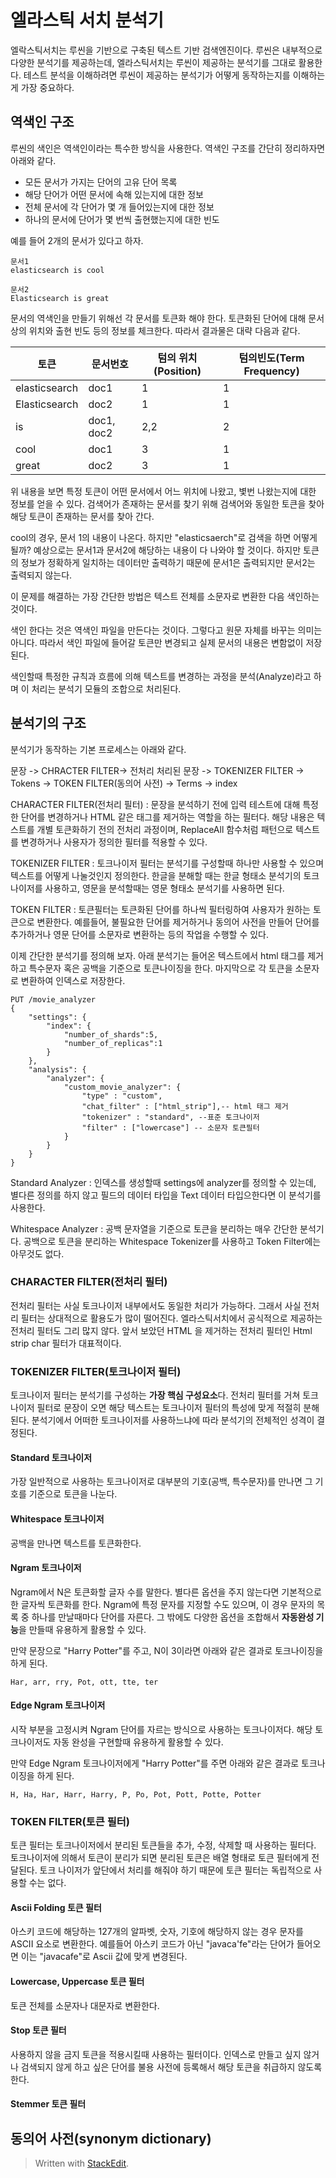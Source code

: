 
# 엘라스틱 서치 분석기

엘락스틱서치는 루씬을 기반으로 구축된 텍스트 기반 검색엔진이다. 루씬은 내부적으로 다양한 분석기를 제공하는데, 엘라스틱서치는 루씬이 제공하는 분석기를 그대로 활용한다. 테스트 분석을 이해하려면 루씬이 제공하는 분석기가 어떻게 동작하는지를 이해하는게 가장 중요하다. 

## 역색인 구조

루씬의 색인은 역색인이라는 특수한 방식을 사용한다. 역색인 구조를 간단히 정리하자면 아래와 같다. 

* 모든 문서가 가지는 단어의 고유 단어 목록
* 해당 단어가 어떤 문서에 속해 있는지에 대한 정보
* 전체 문서에 각 단어가 몇 개 들어있는지에 대한 정보
* 하나의 문서에 단어가 몇 번씩 출현했는지에 대한 빈도

예를 들어 2개의 문서가 있다고 하자. 
```
문서1
elasticsearch is cool

문서2
Elasticsearch is great
```

문서의 역색인을 만들기 위해선 각 문서를 토큰화 해야 한다. 토큰화된 단어에 대해 문서 상의 위치와 출현 빈도 등의 정보를 체크한다. 따라서 결과물은 대략 다음과 같다. 

|토큰| 문서번호|텀의 위치(Position)| 텀의빈도(Term Frequency)|
|--|--|--|--|
|elasticsearch  | doc1 | 1| 1| 
|Elasticsearch  | doc2 | 1| 1| 
|is  | doc1, doc2 | 2,2| 2| 
|cool  | doc1 | 3| 1| 
|great  | doc2 | 3| 1| 

위 내용을 보면 특정 토큰이 어떤 문서에서 어느 위치에 나왔고, 볓번 나왔는지에 대한 정보를 얻을 수 있다. 검색어가 존재하는 문서를 찾기 위해 검색어와 동일한 토큰을 찾아 해당 토큰이 존재하는 문서를 찾아 간다.

cool의 경우, 문서 1의 내용이 나온다. 하지만 "elasticsaerch"로 검색을 하면 어떻게 될까? 예상으로는 문서1과 문서2에 해당하는 내용이 다 나와야 할 것이다. 하지만 토큰의 정보가 정확하게 일치하는 데이터만 출력하기 때문에 문서1은 출력되지만 문서2는 출력되지 않는다. 

이 문제를 해결하는 가장 간단한 방법은 텍스트 전체를 소문자로 변환한 다음 색인하는 것이다. 

색인 한다는 것은 역색인 파일을 만든다는 것이다. 그렇다고 원문 자체를 바꾸는 의미는 아니다. 따라서 색인 파일에 들어갈 토큰만 변경되고 실제 문서의 내용은 변함없이 저장된다. 

색인할때 특정한 규칙과 흐름에 의해 텍스트를 변경하는 과정을 분석(Analyze)라고 하며 이 처리는 분석기 모듈의 조합으로 처리된다.

## 분석기의 구조 

분석기가 동작하는 기본 프로세스는 아래와 같다. 

문장 -> CHRACTER FILTER-> 전처리 처리된 문장 -> TOKENIZER FILTER -> Tokens -> TOKEN FILTER(동의어 사전) -> Terms -> index

CHARACTER FILTER(전처리 필터)
: 문장을 분석하기 전에 입력 테스트에 대해 특정한 단어를 변경하거나 HTML 같은 태그를 제거하는 역할을 하는 필터다. 해당 내용은 텍스트를 개별 토큰화하기 전의 전처리 과정이며, ReplaceAll 함수처럼 패턴으로 텍스트를 변경하거나 사용자가 정의한 필터를 적용할 수 있다. 

TOKENIZER FILTER
: 토크나이저 필터는 분석기를 구성할때 하나만 사용할 수 있으며 텍스트를 어떻게 나눌것인지 정의한다. 한글을 분해할 때는 한글 형태소 분석기의 토크나이저를 사용하고, 영문을 분석할때는 영문 형태소 분석기를 사용하면 된다.

TOKEN FILTER
: 토큰필터는 토큰화된 단어를 하나씩 필터링하여 사용자가 원하는 토큰으로 변환한다. 예를들어, 불필요한 단어를 제거하거나 동의어 사전을 만들어 단어를 추가하거나 영문 단어를 소문자로 변환하는 등의 작업을 수행할 수 있다. 


이제 간단한 분석기를 정의해 보자. 아래 분석기는 들어온 텍스트에서 html 태그를 제거하고 특수문자 혹은 공백을 기준으로 토큰나이징을 한다. 마지막으로 각 토큰을 소문자로 변환하여 인덱스로 저장한다.

```
PUT /movie_analyzer 
{
	"settings": {
		"index": {
			"number_of_shards":5,
			"number_of_replicas":1
		}
	},
	"analysis": {
		"analyzer": {
			"custom_movie_analyzer": {
				"type" : "custom",
				"chat_filter" : ["html_strip"],-- html 태그 제거
				"tokenizer" : "standard", --표준 토크나이저 
				"filter" : ["lowercase"] -- 소문자 토큰필터
			}
		}
	}
}
```

Standard Analyzer
: 인덱스를 생성할때 settings에 analyzer를 정의할 수 있는데, 별다른 정의를 하지 않고 필드의 데이터 타입을 Text 데이터 타입으한다면 이 분석기를 사용한다. 

Whitespace Analyzer
: 공백 문자열을 기준으로 토큰을 분리하는 매우 간단한 분석기다. 공백으로 토큰을 분리하는 Whitespace Tokenizer를 사용하고 Token Filter에는 아무것도 없다. 


###  CHARACTER FILTER(전처리 필터)

전처리 필터는 사실 토크나이저 내부에서도 동일한 처리가 가능하다. 그래서 사실 전처리 필터는 상대적으로 활용도가 많이 떨어진다. 엘라스틱서치에서 공식적으로 제공하는 전처리 필터도 그리 많지 않다. 앞서 보았던 HTML 을 제거하는 전처리 필터인 Html strip char 필터가 대표적이다.

### TOKENIZER FILTER(토크나이저 필터)

토크나이저 필터는 분석기를 구성하는 **가장 핵심 구성요소**다. 전처리 필터를 거쳐 토크나이저 필터로 문장이 오면 해당 텍스트는 토크나이저 필터의 특성에 맞게 적절히 분해된다. 분석기에서 어떠한 토크나이저를 사용하느냐에 따라 분석기의 전체적인 성격이 결정된다. 

#### Standard 토크나이저

가장 일반적으로 사용하는 토크나이저로 대부분의 기호(공백, 특수문자)를 만나면 그 기호를 기준으로 토큰을 나눈다.  

#### Whitespace 토크나이저

공백을 만나면 텍스트를 토큰화한다. 

#### Ngram 토크나이저

Ngram에서 N은 토큰화할 글자 수를 말한다. 별다른 옵션을 주지 않는다면 기본적으로 한 글자씩 토큰화를 한다. Ngram에 특정 문자를 지정할 수도 있으며, 이 경우 문자의 목록 중 하나를 만날때마다 단어를 자른다. 그 밖에도 다양한 옵션을 조합해서 **자동완성 기능**을 만들때 유용하게 활용할 수 있다. 

만약 문장으로 "Harry Potter"를 주고, N이 3이라면 아래와 같은 결과로 토크나이징을 하게 된다. 
```
Har, arr, rry, Pot, ott, tte, ter
```

#### Edge Ngram 토크나이저

시작 부분을 고정시켜 Ngram 단어를 자르는 방식으로 사용하는 토크나이저다. 해당 토크나이저도 자동 완성을 구현할때 유용하게 활용할 수 있다. 

만약 Edge Ngram 토크나이저에게 "Harry Potter"를 주면 아래와 같은 결과로 토크나이징을 하게 된다. 
```
H, Ha, Har, Harr, Harry, P, Po, Pot, Pott, Potte, Potter
```

### TOKEN FILTER(토큰 필터)

토큰 필터는 토크나이저에서 분리된 토큰들을 추가, 수정, 삭제할 때 사용하는 필터다. 토크나이저에 의해서 토큰이 분리가 되면 분리된 토큰은 배열 형태로 토큰 필터에게 전달된다. 토크 나이저가 앞단에서 처리를 해줘야 하기 때문에 토큰 필터는 독립적으로 사용할 수는 없다.

#### Ascii Folding 토큰 필터

아스키 코드에 해당하는 127개의 알파벳, 숫자, 기호에 해당하지 않는 경우 문자를 ASCII 요소로 변환한다. 예를들어 아스키 코드가 아닌 "javaca'fe"라는 단어가 들어오면 이는 "javacafe"로 Ascii 값에 맞게 변경된다.

#### Lowercase, Uppercase 토큰 필터

토큰 전체를 소문자나 대문자로 변환한다.

#### Stop 토큰 필터

사용하지 않을 금지 토큰을 적용시킬때 사용하는 필터이다. 인덱스로 만들고 싶지 않거나 검색되지 않게 하고 싶은 단어를 불용 사전에 등록해서 해당 토큰을 취급하지 않도록 한다. 

#### Stemmer 토큰 필터



 





## 동의어 사전(synonym dictionary)








> Written with [StackEdit](https://stackedit.io/).
<!--stackedit_data:
eyJoaXN0b3J5IjpbNTQwOTQ2MjA3LDU5NTMyNTI1MSwtMTQ2NT
QxNzA4MCwxNDY4Mzk3MTM0LC05Nzg5MDIwMDgsMzIwNTg0NzE5
LC00MDkyMTE5NTYsLTEzNzYwNjA1MzNdfQ==
-->